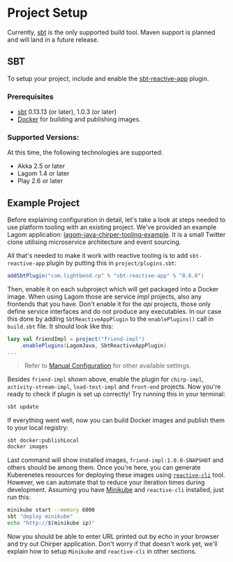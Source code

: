 # Project Setup

Currently, [sbt](http://www.scala-sbt.org/) is the only supported build tool. Maven support is planned and will land in a future release.

## SBT

To setup your project, include and enable the [sbt-reactive-app](https://github.com/lightbend/sbt-reactive-app) plugin.

### Prerequisites

* [sbt](http://www.scala-sbt.org/) 0.13.13 (or later), 1.0.3 (or later)
* [Docker](https://www.docker.com/) for building and publishing images.

### Supported Versions:

At this time, the following technologies are supported:

* Akka 2.5 or later
* Lagom 1.4 or later
* Play 2.6 or later

## Example Project

Before explaining configuration in detail, let's take a look at steps needed to use platform tooling with an existing project. We've provided an example Lagom application: [lagom-java-chirper-tooling-example](https://github.com/mitkus/lagom-java-chirper-tooling-example). It is a small Twitter clone utilising microservice architecture and event sourcing.

All that's needed to make it work with reactive tooling is to add `sbt-reactive-app` plugin by putting this in `project/plugins.sbt`:

```scala
addSbtPlugin("com.lightbend.rp" % "sbt-reactive-app" % "0.6.0")
```

Then, enable it on each subproject which will get packaged into a Docker image. When using Lagom those are service *impl* projects, also any frontends that you have. Don't enable it for the *api* projects, those only define service interfaces and do not produce any executables. In our case this done by adding `SbtReactiveAppPlugin` to the `enablePlugins()` call in `build.sbt` file. It should look like this:

```scala
lazy val friendImpl = project("friend-impl")
    .enablePlugins(LagomJava, SbtReactiveAppPlugin)
...
```

> Refer to [Manual Configuration](project-configuration.html#manual-configuration) for other available settings.

Besides `friend-impl` shown above, enable the plugin for `chirp-impl`, `activity-stream-impl`, `load-test-impl` and `front-end` projects. Now you're ready to check if plugin is set up correctly! Try running this in your terminal:

```bash
sbt update
```

If everything went well, now you can build Docker images and publish them to your local registry:

```bash
sbt docker:publishLocal
docker images
```

Last command will show installed images, `friend-impl:1.0.0-SNAPSHOT` and others should be among them. Once you're here, you can generate Kuberenetes resources for deploying these images using [`reactive-cli`](kubernetes-deployment.html) tool. However, we can automate that to reduce your iteration times during development. Assuming you have [Minikube](https://kubernetes.io/docs/getting-started-guides/minikube/) and `reactive-cli` installed, just run this:

```bash
minikube start --memory 6000
sbt "deploy minikube"
echo "http://$(minikube ip)"
```

Now you should be able to enter URL printed out by echo in your browser and try out Chirper application. Don't worry if that doesn't work yet, we'll explain how to setup `Minikube` and `reactive-cli` in other sections.